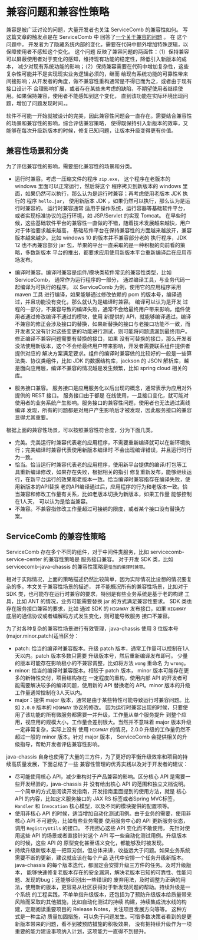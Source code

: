 # 兼容问题和兼容性策略

兼容是被广泛讨论的问题，大量开发者也关注 ServiceComb 的兼容性如何。 写这篇文章的触发点是在 ServiceComb 中
回答了[一个关于兼容的问题](https://github.com/apache/servicecomb-java-chassis/issues/1785) 。 在
这个问题中， 开发者为了隐藏系统内部的变化，需要在代码中额外增加特殊逻辑，以保障使用者不感知这个变化。 这个问题
反映了兼容问题的两面性：（1）保持兼容可以屏蔽使用者对于变化的感知，维持现有功能的稳定性，降低引入新版本的成本，
减少对现有系统功能的影响；（2）保持兼容需要在代码中增加复杂性，这些复杂性可能并不是实现现实业务逻辑必须的，继而
给现有系统功能的可靠性带来间接影响；从开发者的角度，做不兼容性重构通常是不得已而为之，或者由于现有接口设计不
合理影响扩展，或者存在某些未考虑的缺陷，不期望使用者继续使用。如果保持兼容，使用者不能感知到这个变化，
直到该功能在实际环境出现问题，增加了问题发现时间，。

软件不可能一开始就被设计的完美，因此兼容性问题会一直存在。需要结合兼容性的场景和兼容性的影响，综合评估兼容策略，
使得既保持引入新版本的效率，又能够在每次升级新版本的时候，修复已知问题，让版本升级变得更有价值。

## 兼容性场景和分类

为了评估兼容性的影响，需要细化兼容性的场景和分类。

* 运行时兼容。考虑一压缩文件的程序 `zip.exe`， 这个程序在老版本的 windows 里面可以正常运行，然后将这个
  程序拷贝到新版本的 windows 里面，如果仍然可以执行，那么认为是运行时兼容；再考虑使用老版本 JDK 执行的
  程序 `hello.jar`， 使用新版本 JDK ，如果仍然可以执行，那么认为是运行时兼容的。 运行时兼容通常
  适用于操作系统，运行容器等基础软件平台，或者实现标准协议的运行环境，如 JSP/Servlet 的实现 Tomcat。 
  在早些时候，这些基础软件平台的兼容性一直做的不错，随着技术发展越来越快，用户对于体验要求越来越高，
  基础软件平台在保持兼容性的方面越来越放开，兼容版本越来越少。比如 windows 10 的版本并不兼容部分老的
  执行程序，JDK 12 也不再兼容部分 jar 包，苹果的平台一直采取的是一种积极的向前看的策略，多数新版本
  平台的推出，都要求应用使用新版本平台重新编译后在应用市场发布。 

* 编译时兼容。编译时兼容是组件/模块类软件常见的兼容性类型，比如 ServiceComb， 通常作为运行程序的一部分，
  通过编译工具，与业务代码一起编译为可执行的程序。 以 ServiceComb 为例，使用它的应用程序采用 maven 工具
  进行编译，如果能够通过修改依赖的 pom 的版本号，编译通过，并且功能没有变化，那么就认为是编译时兼容。 编译可以认为是开发
  过程的一部分，不兼容导致的编译失败，通常不会给最终用户带来影响，组件使用者通过修改编译不通过的模块，使用
  新提供的 API，就能够编译通过。编译不兼容的修正会涉及接口的替换，如果新替换的接口与老接口功能不一致，而
  开发者又没有针对这些变更的功能进行测试，则可能将问题遗漏到最终用户。 修正编译不兼容问题需要有替换的接口，如果
  没有可替换的接口，那么开发者没法使用新版本，这个不会给最终用户带来影响，开发者需要联系组件提供者提供对应的
  解决方案满足要求。组件的编译时兼容做的比较好的一般是一些算法类、协议类组件，比如 JDK 的数据结构库，jackson 
  的 JSON 解析库，越是面向应用层，编译不兼容的情况越是发生频繁，比如 spring cloud 相关的库。
  
* 服务接口兼容。 服务接口是应用服务化以后出现的概念，通常表示为应用对外提供的 REST 接口。 服务接口由于都是
  在线使用，一旦接口变化，就可能对使用者的业务系统产生影响。服务接口的兼容性问题，使用者也无法通过离线编译
  发现，所有的问题都是对用户产生影响后才被发现，因此服务接口的兼容显得尤其重要。 

根据上面的兼容性场景，可以按照兼容性符合度，分为下面几类。

* 完美。完美运行时兼容代表老的应用程序，不需要重新编译就可以在新环境执行；完美编译时兼容代表使用新版本编译时
  不会出现编译错误，并且运行时行为一致。
* 恰当。恰当运行时兼容代表老的应用程序，使用新平台提供的编译/打包等工具重新编译修改，如果存在失败，根据相关的指引
  修复重新发布，能够继续运行，在新平台运行的效果和老版本一致。恰当编译时兼容指存在编译失败，使用新版本的API替换
  老的API编译通过后，应用程序的行为和老版本一致。恰当兼容和修改工作量有关系，比如老版本切换为新版本，如果工作量
  能够控制在1人天， 可以认为是恰当兼容。 
* 不兼容。不兼容指修改工作量超过可接纳的限度，或者某个接口没有替换方案。

## ServiceComb 的兼容性策略

ServiceComb 存在多个不同的组件，对于中间件类服务，比如 servicecomb-service-center 的兼容性策略是
服务接口兼容。 对于开发 SDK 类，比如 servicecomb-java-chassis 的兼容性策略是`恰当的编译时兼容`。 

相对于实际情况，上面的策略描述仍然比较简单，因为实际情况比设想的情况要复杂的多。本文关于兼容性场景的描述，
并不能概况所有的兼容性场景，比如对于 SDK 类，也可能存在运行时兼容的要求，特别是有些业务系统是基于老的构建
工具，比如 ANT 的情况，业务可能需要替换 jar 的方式满足兼容性要求。 SDK 类也存在服务接口兼容的要求，比如
通过 SDK 的 `HIGHWAY` 发布接口，如果 `HIGHWAY` 底层的通信协议或者编解码方式发生变化，则可能导致服务
接口不兼容。 

为了对各种复杂的兼容性场景进行有效管理，java-chassis 使用 3 位版本号(major.minor.patch)适当区分：

* patch: 恰当的编译时兼容版本。升级 patch 版本，通常工作量可以控制在1人天以内。patch 版本多数只需要
  升级版本号，然后重新编译发布即可。 少量的版本可能存在影响极小的不兼容调整，比如将方法 `wong` 重命名
  为 `wrong`。
* minor: 恰当的编译时兼容版本。相较于 patch 版本， minor 版本可能存在更多的新特性交付，项目结构存在
  一定程度的重构，使用内部 API 的开发者可能需要解决较多的编译问题，使用新的 API 替换老的 API。minor
  版本的升级工作量通常控制在3人天以内。
* major：提供 major 版本，通常是由于某些特性可能导致运行时兼容问题。比如 `2.0.0` 版本的 `HIGHWAY`
  协议的修改。 因为运行时兼容出现的时候，只要使用了该功能的所有微服务都需要一并升级，工作量从单个服务提升
  到整个应用，视应用的规模大小，工作量会差别很大。当然并不意味着 major 版本升级一定非常复杂，实际上没有
  使用 `HIGHWAY` 的情况，2.0.0 升级的工作量仍然不超过一般的 minor 版本。针对 major 版本， 
  ServiceComb 会提供相关的升级指导，帮助开发者评估兼容性影响。
  
java-chassis 自身也使用了大量的三方件，为了更好的平衡升级效率和项目的持续高质量发展，下面总结了一些
兼容性管理的优秀实践以及对于开发者的建议：

* 尽可能使用核心 API，减少重构对于产品兼容的影响。区分核心 API 是需要一些开发经验的，java-chassis 并
  没有给出核心 API 的范围和独立文档说明。 一个简单的方式是阅读开发指南，开发指南里面提到的使用方法，就是
  核心 API 的内容，比如定义服务接口的 JAX RS 标签或者Spring MVC标签， `Handler` 和 `Invocation`
  核心模型，以及不同的模块提供的配置项等。 
* 使用非核心 API 的时候，适当增加自动化测试用例。由于业务的需要，使用非核心 API 不可避免，比如有些业务需要
  使用服务中心的 API 更新服务状态，调用 `RegistryUtils` 的接口。 不用担心这些 API 变化而不敢使用，
  先针对使用这些 API 的场景或者直接针对这个 API 写一些自动化测试用例。升级版本的时候，这些 API 的
  原型变化甚至语义变化，都能够及时被发现。 
* 持续升级新版本是一把双刃剑，但总体来讲，收益远大于问题。如果业务系统需要不断的更新，建议就应该在每个产品
  迭代中安排一个任务升级新版本。java-chassis 的每个版本迭代，都固定会安排升级三方件的任务。及时升级版本，
  能够快速修复老版本存在的安全漏洞，解决老版本已知的可靠性、性能问题、发现的bug；还能够识别出一些错误的
  废弃用法，及时调整为正确的用法，使用新的版本，更容易从社区获得对于新发现问题的帮助。持续升级是一个系统
  的工程实践，不单单指升级版本，还包括为了预防升级版本给质量带来风险而采取的其他措施，比如自动化测试的持续
  构建，持续集成流水线的构建，定期阅读重要项目的 Release Notes，关注项目发展方向等等。 这种方式是一种主动
  质量加固措施，可以免于问题发生。可惜多数决策者看到的是更新版本带来的问题，看不到被预防措施的积极效果，
  没有把持续升级作为一项重要的能力建设事项纳入计划，这项能力一直得不到提升。
  
  
